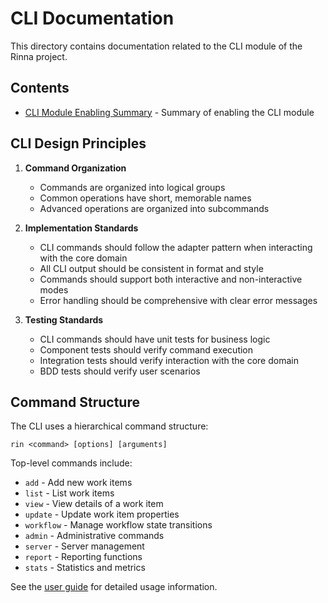 # CLI Documentation

This directory contains documentation related to the CLI module of the Rinna project.

## Contents

- [CLI Module Enabling Summary](./CLI_MODULE_ENABLING_SUMMARY.md) - Summary of enabling the CLI module

## CLI Design Principles

1. **Command Organization**
   - Commands are organized into logical groups
   - Common operations have short, memorable names
   - Advanced operations are organized into subcommands

2. **Implementation Standards**
   - CLI commands should follow the adapter pattern when interacting with the core domain
   - All CLI output should be consistent in format and style
   - Commands should support both interactive and non-interactive modes
   - Error handling should be comprehensive with clear error messages

3. **Testing Standards**
   - CLI commands should have unit tests for business logic
   - Component tests should verify command execution
   - Integration tests should verify interaction with the core domain
   - BDD tests should verify user scenarios

## Command Structure

The CLI uses a hierarchical command structure:

```
rin <command> [options] [arguments]
```

Top-level commands include:
- `add` - Add new work items
- `list` - List work items
- `view` - View details of a work item
- `update` - Update work item properties
- `workflow` - Manage workflow state transitions
- `admin` - Administrative commands
- `server` - Server management
- `report` - Reporting functions
- `stats` - Statistics and metrics

See the [user guide](../user-guide/rin-cli.md) for detailed usage information.